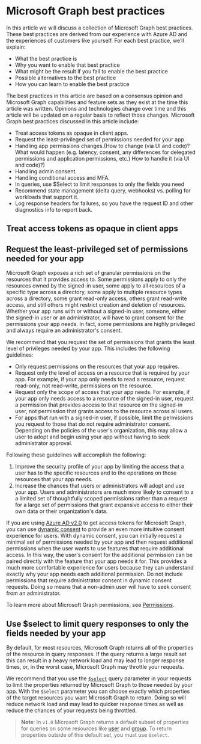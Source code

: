 # Microsoft Graph best practices

In this article we will discuss a collection of Microsoft Graph best practices. These best practices are derived from our experience with Azure AD and the experiences of customers like yourself.
For each best practice, we’ll explain:

- What the best practice is
- Why you want to enable that best practice
- What might be the result if you fail to enable the best practice
- Possible alternatives to the best practice
- How you can learn to enable the best practice

The best practices in this article are based on a consensus opinion and Microsoft Graph capabilities and feature sets as they exist at the time this article was written. Opinions and technologies change over time and this article will be updated on a regular basis to reflect those changes.
Microsoft Graph best practices discussed in this article include:

- Treat access tokens as opaque in client apps.
- Request the least-privileged set of permissions needed for your app
- Handling app permissions changes.(How to change (via UI and code)? What would happen (e.g. latency, consent, any differences for delegated permissions and application permissions, etc.) How to handle it (via UI and code)?)
- Handling admin consent.
- Handling conditional access and MFA.
- In queries, use $Select to limit responses to only the fields you need
- Recommend state management (delta query, webhooks) vs. polling for workloads that support it.
- Log response headers for failures, so you have the request ID and other diagnostics info to report back.


## Treat access tokens as opaque in client apps

## Request the least-privileged set of permissions needed for your app
Microsoft Graph exposes a rich set of granular permissions on the resources that it provides access to. Some permissions apply to only the resources owned by the signed-in user, some apply to all resources of a specific type across a directory, some apply to multiple resource types across a directory, some grant read-only access, others grant read-write access, and still others might restrict creation and deletion of resources. Whether your app runs with or without a signed-in user, someone, either the signed-in user or an administrator, will have to grant consent for the permissions your app needs. In fact, some permissions are highly privileged and always require an administrator's consent.

We recommend that you request the set of permissions that grants the least level of privileges needed by your app. This includes the following guidelines:

- Only request permissions on the resources that your app requires.
- Request only the level of access on a resource that is required by your app. For example, if your app only needs to read a resource, request read-only, not read-write, permissions on the resource. 
- Request only the scope of access that your app needs. For example, if your app only needs access to a resource of the signed-in user, request a permission that provides access to that resource on the signed-in user, not permission that grants access to the resource across all users.
- For apps that run with a signed-in user, if possible, limit the permissions you request to those that do not require administrator consent. Depending on the policies of the user's organization, this may allow a user to adopt and begin using your app without having to seek administrator approval.

Following these guidelines will accomplish the following:
1. Improve the security profile of your app by limiting the access that a user has to the specific resources and to the operations on those resources that your app needs.
2. Increase the chances that users or administrators will adopt and use your app. Users and administrators are much more likely to consent to a a limited set of thoughtfully scoped permissions rather than a request for a large set of permissions that grant expansive access to either their own data or their organization's data. 

If you are using [Azure AD v2.0](https://docs.microsoft.com/azure/active-directory/develop/active-directory-appmodel-v2-overview) to get access tokens for Microsoft Graph, you can use [dynamic consent](https://docs.microsoft.com/azure/active-directory/develop/active-directory-v2-compare#incremental-and-dynamic-consent) to provide an even more intuitive consent experience for users. With dynamic consent, you can initially request a minimal set of permissions needed by your app and then request additional permissions when the user wants to use features that require additional access. In this way, the user's consent for the additional permission can be paired directly with the feature that your app needs it for. This provides a much more comfortable experience for users because they can understand exactly why your app needs each additional permission. Do not include permissions that require administrator consent in dynamic consent requests. Doing so means that a non-admin user will have to seek consent from an administrator. 

To learn more about Microsoft Graph permissions, see [Permissions](./permissions_reference.md).

## Use $select to limit query responses to only the fields needed by your app
By default, for most resources, Microsoft Graph returns all of the properties of the resource in query responses. If the query returns a large result set this can result in a heavy network load and may lead to longer response times, or, in the worst case, Microsoft Graph may throttle your requests. 

We recommend that you use the [`$select`](./query_parameters.md#select) query parameter in your requests to limit the properties returned by Microsoft Graph to those needed by your app. With the `$select` parameter you can choose exactly which properties of the target resources you want Microsoft Graph to return. Doing so will reduce network load and may lead to quicker response times as well as reduce the chances of your requests being throttled.

>**Note**: In `v1.0` Microsoft Graph returns a default subset of properties for queries on some resources like [user](../api-reference/resources/user.md) and [group](../api-reference/resources/group.md). To return properties outside of this default set, you must use `$select`.

